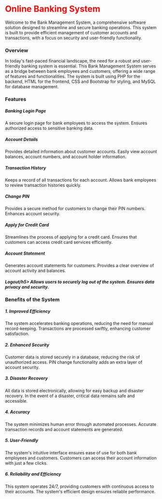 <h1 style="color:red;">Online Banking System</h1>
Welcome to the Bank Management System, a comprehensive software solution designed to streamline and secure banking operations. This system is built to provide efficient management of customer accounts and transactions, with a focus on security and user-friendly functionality.

<h3>Overview</h3>
In today's fast-paced financial landscape, the need for a robust and user-friendly banking system is essential. This Bank Management System serves as a bridge between bank employees and customers, offering a wide range of features and functionalities. The system is built using PHP for the backend, HTML for the frontend, CSS and Bootstrap for styling, and MySQL for database management.

<h3>Features</h3>

<h5>Banking Login Page</h5>

A secure login page for bank employees to access the system. Ensures authorized access to sensitive banking data.

<h5>Account Details</h5>
Provides detailed information about customer accounts. Easily view account balances, account numbers, and account holder information.

<h5>Transaction History</h5>
Keeps a record of all transactions for each account. Allows bank employees to review transaction histories quickly.

<h5>Change PIN</h5>
Provides a secure method for customers to change their PIN numbers. Enhances account security.

<h5>Apply for Credit Card</h5>
Streamlines the process of applying for a credit card. Ensures that customers can access credit card services efficiently.

<h5>Account Statement</h5>
Generates account statements for customers. Provides a clear overview of account activity and balances.

<h5>Logout/h5>
Allows users to securely log out of the system. Ensures data privacy and security.


<h3>Benefits of the System</h3>
<h5>1. Improved Efficiency</h5>
The system accelerates banking operations, reducing the need for manual record-keeping. Transactions are processed swiftly, enhancing customer satisfaction.

<h5>2. Enhanced Security</h5>
Customer data is stored securely in a database, reducing the risk of unauthorized access. PIN change functionality adds an extra layer of account security.

<h5>3. Disaster Recovery</h5>
All data is stored electronically, allowing for easy backup and disaster recovery. In the event of a disaster, critical data remains safe and accessible.

<h5>4. Accuracy</h5>
The system minimizes human error through automated processes. Accurate transaction records and account statements are generated.

<h5>5. User-Friendly</h5>
The system's intuitive interface ensures ease of use for both bank employees and customers. Customers can access their account information with just a few clicks.

<h5>6. Reliability and Efficiency</h5>
This system operates 24/7, providing customers with continuous access to their accounts. The system's efficient design ensures reliable performance.
